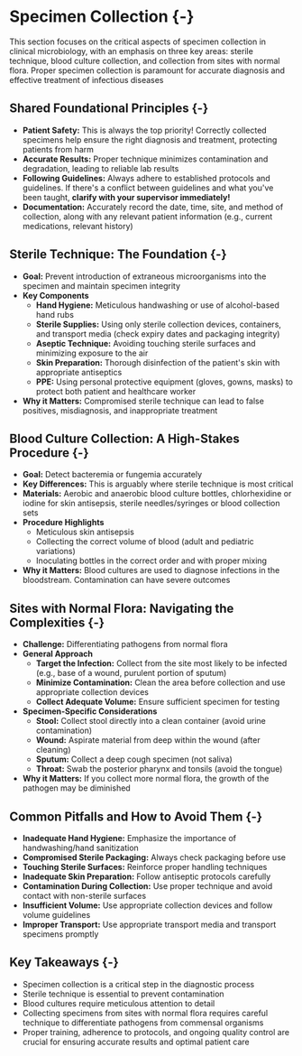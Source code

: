 # Specimen Collection {-}

This section focuses on the critical aspects of specimen collection in clinical microbiology, with an emphasis on three key areas: sterile technique, blood culture collection, and collection from sites with normal flora. Proper specimen collection is paramount for accurate diagnosis and effective treatment of infectious diseases

##  **Shared Foundational Principles** {-}

*   **Patient Safety:** This is always the top priority! Correctly collected specimens help ensure the right diagnosis and treatment, protecting patients from harm
*   **Accurate Results:** Proper technique minimizes contamination and degradation, leading to reliable lab results
*   **Following Guidelines:** Always adhere to established protocols and guidelines. If there's a conflict between guidelines and what you've been taught, **clarify with your supervisor immediately!**
*   **Documentation:** Accurately record the date, time, site, and method of collection, along with any relevant patient information (e.g., current medications, relevant history)

##  **Sterile Technique: The Foundation** {-}

*   **Goal:** Prevent introduction of extraneous microorganisms into the specimen and maintain specimen integrity
*   **Key Components**
    *   **Hand Hygiene:** Meticulous handwashing or use of alcohol-based hand rubs
    *   **Sterile Supplies:** Using only sterile collection devices, containers, and transport media (check expiry dates and packaging integrity)
    *   **Aseptic Technique:** Avoiding touching sterile surfaces and minimizing exposure to the air
    *   **Skin Preparation:** Thorough disinfection of the patient's skin with appropriate antiseptics
    *   **PPE:** Using personal protective equipment (gloves, gowns, masks) to protect both patient and healthcare worker
*   **Why it Matters:** Compromised sterile technique can lead to false positives, misdiagnosis, and inappropriate treatment

##  **Blood Culture Collection: A High-Stakes Procedure** {-}

*   **Goal:** Detect bacteremia or fungemia accurately
*   **Key Differences:** This is arguably where sterile technique is most critical
*   **Materials:** Aerobic and anaerobic blood culture bottles, chlorhexidine or iodine for skin antisepsis, sterile needles/syringes or blood collection sets
*   **Procedure Highlights**
    *   Meticulous skin antisepsis
    *   Collecting the correct volume of blood (adult and pediatric variations)
    *   Inoculating bottles in the correct order and with proper mixing
*   **Why it Matters:** Blood cultures are used to diagnose infections in the bloodstream. Contamination can have severe outcomes

##  **Sites with Normal Flora: Navigating the Complexities** {-}

*   **Challenge:** Differentiating pathogens from normal flora
*   **General Approach**
    *   **Target the Infection:** Collect from the site most likely to be infected (e.g., base of a wound, purulent portion of sputum)
    *   **Minimize Contamination:** Clean the area before collection and use appropriate collection devices
    *   **Collect Adequate Volume:** Ensure sufficient specimen for testing
*   **Specimen-Specific Considerations**
    *   **Stool:** Collect stool directly into a clean container (avoid urine contamination)
    *   **Wound:** Aspirate material from deep within the wound (after cleaning)
    *   **Sputum:** Collect a deep cough specimen (not saliva)
    *   **Throat:** Swab the posterior pharynx and tonsils (avoid the tongue)
*   **Why it Matters:** If you collect more normal flora, the growth of the pathogen may be diminished

##  **Common Pitfalls and How to Avoid Them** {-}

*   **Inadequate Hand Hygiene:** Emphasize the importance of handwashing/hand sanitization
*   **Compromised Sterile Packaging:** Always check packaging before use
*   **Touching Sterile Surfaces:** Reinforce proper handling techniques
*   **Inadequate Skin Preparation:** Follow antiseptic protocols carefully
*   **Contamination During Collection:** Use proper technique and avoid contact with non-sterile surfaces
*   **Insufficient Volume:** Use appropriate collection devices and follow volume guidelines
*   **Improper Transport:** Use appropriate transport media and transport specimens promptly

##  **Key Takeaways** {-}

*   Specimen collection is a critical step in the diagnostic process
*   Sterile technique is essential to prevent contamination
*   Blood cultures require meticulous attention to detail
*   Collecting specimens from sites with normal flora requires careful technique to differentiate pathogens from commensal organisms
*   Proper training, adherence to protocols, and ongoing quality control are crucial for ensuring accurate results and optimal patient care

